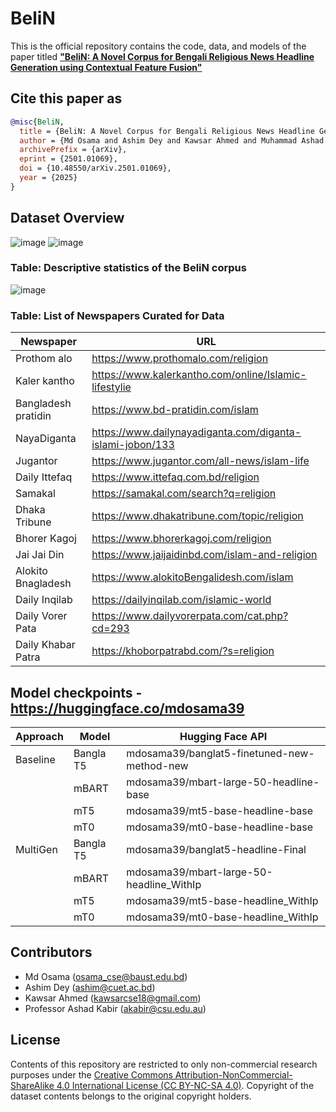 # BeliN
This is the official repository contains the code, data, and models of the paper titled [**"BeliN: A Novel Corpus for Bengali Religious News Headline Generation using Contextual Feature Fusion"**](https://arxiv.org/abs/2501.01069)

## Cite this paper as
```bibtex
@misc{BeliN,
  title = {BeliN: A Novel Corpus for Bengali Religious News Headline Generation using Contextual Feature Fusion},
  author = {Md Osama and Ashim Dey and Kawsar Ahmed and Muhammad Ashad Kabir},
  archivePrefix = {arXiv},
  eprint = {2501.01069},
  doi = {10.48550/arXiv.2501.01069},
  year = {2025}
}
```

## Dataset Overview
![image](https://github.com/user-attachments/assets/1e271aa2-104b-4b06-9a75-26f122423d47)
![image](https://github.com/user-attachments/assets/d5182fd9-01a2-45b3-98e6-403ce097a0f0)

### Table: Descriptive statistics of the BeliN corpus
![image](https://github.com/user-attachments/assets/2ea07626-160f-4a1a-b689-c8df4f24887a)

### Table: List of Newspapers Curated for Data
| Newspaper    | URL                     |
|--------------|-------------------------|
|Prothom alo	 |https://www.prothomalo.com/religion|
|Kaler kantho	|https://www.kalerkantho.com/online/Islamic-lifestylie|
|Bangladesh pratidin|	https://www.bd-pratidin.com/islam|
|NayaDiganta	|https://www.dailynayadiganta.com/diganta-islami-jobon/133|
|Jugantor	|https://www.jugantor.com/all-news/islam-life|
|Daily Ittefaq	|https://www.ittefaq.com.bd/religion|
|Samakal	|https://samakal.com/search?q=religion|
|Dhaka Tribune	|https://www.dhakatribune.com/topic/religion|
|Bhorer Kagoj	|https://www.bhorerkagoj.com/religion|
|Jai Jai Din	|https://www.jaijaidinbd.com/islam-and-religion|
|Alokito Bnagladesh	|https://www.alokitoBengalidesh.com/islam|
|Daily Inqilab	|https://dailyinqilab.com/islamic-world|
|Daily Vorer Pata|	https://www.dailyvorerpata.com/cat.php?cd=293|
|Daily Khabar Patra	|https://khoborpatrabd.com/?s=religion|

## Model checkpoints - https://huggingface.co/mdosama39
|Approach | Model | Hugging Face API|
|------------|----------|----------|
Baseline| Bangla T5| mdosama39/banglat5-finetuned-new-method-new|
| |mBART| mdosama39/mbart-large-50-headline-base|
||mT5| mdosama39/mt5-base-headline-base|
||mT0| mdosama39/mt0-base-headline-base|
|MultiGen|Bangla T5| mdosama39/banglat5-headline-Final|
||mBART| mdosama39/mbart-large-50-headline_WithIp|
||mT5| mdosama39/mt5-base-headline_WithIp|
||mT0| mdosama39/mt0-base-headline_WithIp|

## Contributors
- Md Osama (osama_cse@baust.edu.bd)
- Ashim Dey (ashim@cuet.ac.bd)
- Kawsar Ahmed (kawsarcse18@gmail.com)
- Professor Ashad Kabir (akabir@csu.edu.au)
  
## License
Contents of this repository are restricted to only non-commercial research purposes under the [Creative Commons Attribution-NonCommercial-ShareAlike 4.0 International License (CC BY-NC-SA 4.0)](https://creativecommons.org/licenses/by-nc-sa/4.0/). Copyright of the dataset contents belongs to the original copyright holders.

